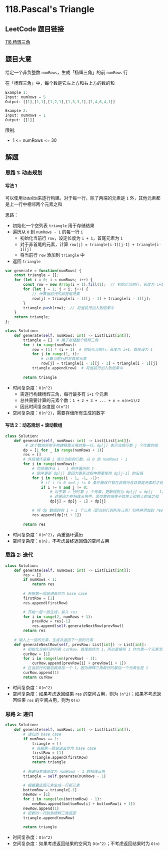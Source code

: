 # 118.Pascal's Triangle

## LeetCode 题目链接

[118.杨辉三角](https://leetcode.cn/problems/pascals-triangle/)

## 题目大意

给定一个非负整数 `numRows`，生成「杨辉三角」的前 `numRows` 行

在「杨辉三角」中，每个数是它左上方和右上方的数的和

```js
Example 1:
Input: numRows = 5
Output: [[1],[1,1],[1,2,1],[1,3,3,1],[1,4,6,4,1]]

Example 2:
Input: numRows = 1
Output: [[1]]
```

限制:
- 1 <= numRows <= 30

## 解题

### 思路 1: 动态规划 

#### 写法 1

可以使用`动态规划`来逐行构建。对于每一行，除了两端的元素是 `1` 外，其他元素都是上一行中相邻两个元素之和

思路：
- 初始化一个空列表 `triangle` 用于存储结果
- 遍历从 `0` 到 `numRows - 1` 的每一行 `i`
  - 初始化当前行 `row`，设定长度为 `i + 1`，首尾元素为 `1`
  - 对于非首尾的元素，计算 `row[j] = triangle[i-1][j-1] + triangle[i-1][j]`
  - 将当前行 `row` 添加到 `triangle` 中
- 返回 `triangle`

```js
var generate = function(numRows) {
    const triangle = [];
    for (let i = 0; i < numRows; i++) {
        const row = new Array(i + 1).fill(1);  // 初始化当前行，长度为 i+1，首尾设为 1
        for (let j = 1; j < i; j++) {
            // 计算当前行的非首尾元素
            row[j] = triangle[i - 1][j - 1] + triangle[i - 1][j];
        }
        triangle.push(row);  // 将当前行加入到结果中
    }
    return triangle;
};
```
```python
class Solution:
    def generate(self, numRows: int) -> List[List[int]]:
        triangle = []  # 用于存储整个杨辉三角
        for i in range(numRows):
            row = [1] * (i + 1)  # 初始化当前行，长度为 i+1，首尾设为 1
            for j in range(1, i):
                # 计算当前行的非首尾元素
                row[j] = triangle[i - 1][j - 1] + triangle[i - 1][j]
            triangle.append(row)  # 将当前行加入到结果中
        
        return triangle
```

- 时间复杂度：`O(n^2)`
  - 需逐行构建杨辉三角，每行最多有 `i+1` 个元素
  - 总共需要计算的元素个数：`1 + 2 + 3 + ... + n = n(n+1)/2`
  - 因此时间复杂度是 `O(n^2)`
- 空间复杂度：`O(n^2)`，需要存储所有生成的数字

#### 写法 2：动态规划 + 滚动数组

```python
class Solution:
    def generate(self, numRows: int) -> List[List[int]]:
         # 这个数组将用于构建杨辉三角的每一行。dp[j] 表示当前行第 j 个位置的值
        dp = [1 for _ in range(numRows + 1)]
        res = []
        # 外层循环变量 i 表示当前的行数，从 0 到 numRows - 1
        for i in range(numRows):
            # 内层循环从 i - 1 倒序遍历到 1
            # 倒序更新 dp[j] 是因为更新过程中需要使用 dp[j-1] 的旧值
            for j in range(i - 1, -1, -1):
                # if i != 0 and j != 0 条件确保只有在非首行且非首尾元素时才进行更新
                if i != 0 and j != 0:
                    # 对于第 i 行的第 j 个元素，更新规则为 dp[j] = dp[j - 1] + dp[j]
                    # 这是因为在杨辉三角中，某位置的值等于其左上和右上的值之和
                    dp[j] = dp[j - 1] + dp[j]

            # 将 dp 数组的前 i + 1 个元素（即当前行的所有元素）切片并添加到 res 中
            res.append(dp[:i + 1])
        
        return res
```

- 时间复杂度：`O(n^2)`，两重循环遍历
- 空间复杂度：`O(n)`，不考虑最终返回值的空间占用

### 思路 2: 迭代

```python
class Solution:
    def generate(self, numRows: int) -> List[List[int]]:
        res = []
        if numRows < 1:
            return res
        
        # 先把第一层装进去作为 base case
        firstRow = [1]
        res.append(firstRow)

        # 开始一层一层生成，装入 res
        for i in range(2, numRows + 1):
            prevRow = res[-1]
            res.append(self.generateNextRow(prevRow))
        return res
    
    # 输入上一层的元素，生成并返回下一层的元素
    def generateNextRow(self, prevRow: List[int]) -> List[int]:
        # 初始化当前行的列表 curRow，首尾始终为 1，所以直接将 1 作为第一个元素添加到 curRow
        curRow = [1]
        for i in range(len(prevRow) - 1):
            curRow.append(prevRow[i] + prevRow[i + 1])
        # 在当前行的最后再添加一个 1，因为杨辉三角每行的最后一个元素也是 1
        curRow.append(1)
        return curRow
```

- 时间复杂度：`O(n^2)`
- 空间复杂度：如果考虑返回结果 `res` 的空间占用，则为 `(n^2)`；如果不考虑返回结果 `res` 的空间占用，则为 `O(n)`

### 思路 3: 递归

```python
class Solution:
    def generate(self, numRows: int) -> List[List[int]]:
        # 递归的 base case
        if numRows == 1:
            triangle = []
            # 先把第一层装进去作为 base case
            firstRow = [1]
            triangle.append(firstRow)
            return triangle
        
        # 先递归生成高度为 numRows - 1 的杨辉三角
        triangle = self.generate(numRows - 1)

        # 根据最底层元素生成一行新元素
        bottomRow = triangle[-1]
        newRow = [1]
        for i in range(len(bottomRow) - 1):
            newRow.append(bottomRow[i] + bottomRow[i + 1])
        newRow.append(1)
        # 把新的一行放到杨辉三角底部
        triangle.append(newRow)

        return triangle
```

- 时间复杂度：`O(n^2)`
- 空间复杂度：如果考虑返回结果的空间为 `O(n^2)`；不考虑返回结果时为 `O(n)`